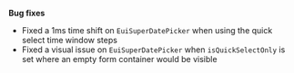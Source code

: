 **Bug fixes**

- Fixed a 1ms time shift on `EuiSuperDatePicker` when using the quick select time window steps
- Fixed a visual issue on `EuiSuperDatePicker` when `isQuickSelectOnly` is set where an empty form container would be visible

